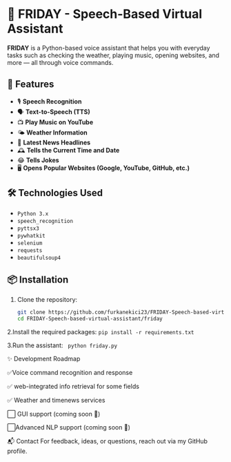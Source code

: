 # 🧠 FRIDAY - Speech-Based Virtual Assistant

**FRIDAY** is a Python-based voice assistant that helps you with everyday tasks such as checking the weather,  playing music, opening websites, and more — all through voice commands.

## 🚀 Features

- 🎙️ **Speech Recognition**
- 🗣️ **Text-to-Speech (TTS)**
- 📺 **Play Music on YouTube**
- 🌤️ **Weather Information**
- 📰 **Latest News Headlines**
- 🕰️ **Tells the Current Time and Date**
- 😂 **Tells Jokes**
- 🖥️ **Opens Popular Websites (Google, YouTube, GitHub, etc.)**

## 🛠️ Technologies Used

- `Python 3.x`
- `speech_recognition`
- `pyttsx3`
- `pywhatkit`
- `selenium`
- `requests`
- `beautifulsoup4`

## 📦 Installation

1. Clone the repository:
   ```bash
   git clone https://github.com/furkanekici23/FRIDAY-Speech-based-virtual-assistant.git
   cd FRIDAY-Speech-based-virtual-assistant/friday
2.Install the required packages:
 ` pip install -r requirements.txt `
 
3.Run the assistant:
  `  python friday.py `


✨ Development Roadmap

 ✅Voice command recognition and response

 ✅ web-integrated info retrieval for some fields

 ✅ Weather and timenews services

 ⬜ GUI support (coming soon 🚧)

 ⬜Advanced NLP support  (coming soon 🚧)

📬 Contact
  For feedback, ideas, or questions, reach out via my GitHub profile.

